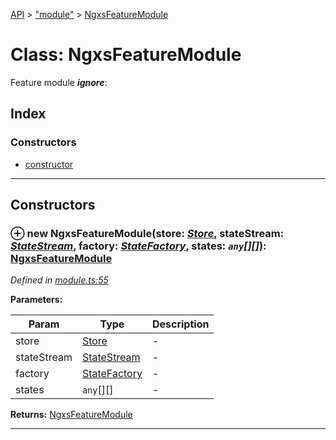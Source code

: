 [API](../README.md) > ["module"](../modules/_module_.md) > [NgxsFeatureModule](../classes/_module_.ngxsfeaturemodule.md)

# Class: NgxsFeatureModule

Feature module
*__ignore__*: 

## Index

### Constructors

* [constructor](_module_.ngxsfeaturemodule.md#constructor)

---

## Constructors
<a id="constructor"></a>

### ⊕ **new NgxsFeatureModule**(store: *[Store](_store_.store.md)*, stateStream: *[StateStream](_state_stream_.statestream.md)*, factory: *[StateFactory](_state_factory_.statefactory.md)*, states: *`any`[][]*): [NgxsFeatureModule](_module_.ngxsfeaturemodule.md)

*Defined in [module.ts:55](https://github.com/amcdnl/ngxs/blob/bb9eb5a/packages/store/src/module.ts#L55)*

**Parameters:**

| Param | Type | Description |
| ------ | ------ | ------ |
| store | [Store](_store_.store.md)   |  - |
| stateStream | [StateStream](_state_stream_.statestream.md)   |  - |
| factory | [StateFactory](_state_factory_.statefactory.md)   |  - |
| states | `any`[][]   |  - |

**Returns:** [NgxsFeatureModule](_module_.ngxsfeaturemodule.md)

---

